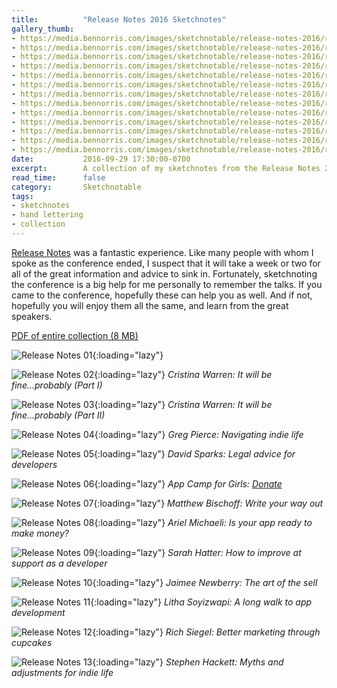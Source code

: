 ```yaml
---
title:          "Release Notes 2016 Sketchnotes"
gallery_thumb: 
- https://media.bennorris.com/images/sketchnotable/release-notes-2016/release-notes-2016-sketchnote-01.jpg
- https://media.bennorris.com/images/sketchnotable/release-notes-2016/release-notes-2016-sketchnote-02.jpg
- https://media.bennorris.com/images/sketchnotable/release-notes-2016/release-notes-2016-sketchnote-03.jpg
- https://media.bennorris.com/images/sketchnotable/release-notes-2016/release-notes-2016-sketchnote-04.jpg
- https://media.bennorris.com/images/sketchnotable/release-notes-2016/release-notes-2016-sketchnote-05.jpg
- https://media.bennorris.com/images/sketchnotable/release-notes-2016/release-notes-2016-sketchnote-06.jpg
- https://media.bennorris.com/images/sketchnotable/release-notes-2016/release-notes-2016-sketchnote-07.jpg
- https://media.bennorris.com/images/sketchnotable/release-notes-2016/release-notes-2016-sketchnote-08.jpg
- https://media.bennorris.com/images/sketchnotable/release-notes-2016/release-notes-2016-sketchnote-09.jpg
- https://media.bennorris.com/images/sketchnotable/release-notes-2016/release-notes-2016-sketchnote-10.jpg
- https://media.bennorris.com/images/sketchnotable/release-notes-2016/release-notes-2016-sketchnote-11.jpg
- https://media.bennorris.com/images/sketchnotable/release-notes-2016/release-notes-2016-sketchnote-12.jpg
- https://media.bennorris.com/images/sketchnotable/release-notes-2016/release-notes-2016-sketchnote-13.jpg
date:           2016-09-29 17:30:00-0700
excerpt:        A collection of my sketchnotes from the Release Notes 2016 conference
read_time:      false
category:       Sketchnotable
tags:
- sketchnotes
- hand lettering
- collection
---
```


[Release Notes](https://releasenotes.tv/conference) was a fantastic experience. Like many people with whom I spoke as the conference ended, I suspect that it will take a week or two for all of the great information and advice to sink in. Fortunately, sketchnoting the conference is a big help for me personally to remember the talks. If you came to the conference, hopefully these can help you as well. And if not, hopefully you will enjoy them all the same, and learn from the great speakers.

[PDF of entire collection (8 MB)](https://media.bennorris.com/images/sketchnotable/release-notes-2016/Release-Notes-2016-Sketchnotes.pdf)

![Release Notes 01](https://media.bennorris.com/images/sketchnotable/release-notes-2016/release-notes-2016-sketchnote-01.jpg){:loading="lazy"}

![Release Notes 02](https://media.bennorris.com/images/sketchnotable/release-notes-2016/release-notes-2016-sketchnote-02.jpg){:loading="lazy"}
_Cristina Warren: It will be fine...probably (Part I)_

![Release Notes 03](https://media.bennorris.com/images/sketchnotable/release-notes-2016/release-notes-2016-sketchnote-03.jpg){:loading="lazy"}
_Cristina Warren: It will be fine...probably (Part II)_

![Release Notes 04](https://media.bennorris.com/images/sketchnotable/release-notes-2016/release-notes-2016-sketchnote-04.jpg){:loading="lazy"}
_Greg Pierce: Navigating indie life_

![Release Notes 05](https://media.bennorris.com/images/sketchnotable/release-notes-2016/release-notes-2016-sketchnote-05.jpg){:loading="lazy"}
_David Sparks: Legal advice for developers_

![Release Notes 06](https://media.bennorris.com/images/sketchnotable/release-notes-2016/release-notes-2016-sketchnote-06.jpg){:loading="lazy"}
_App Camp for Girls: [Donate](https://releasenotes.tv/appcamp4girls)_

![Release Notes 07](https://media.bennorris.com/images/sketchnotable/release-notes-2016/release-notes-2016-sketchnote-07.jpg){:loading="lazy"}
_Matthew Bischoff: Write your way out_

![Release Notes 08](https://media.bennorris.com/images/sketchnotable/release-notes-2016/release-notes-2016-sketchnote-08.jpg){:loading="lazy"}
_Ariel Michaeli: Is your app ready to make money?_

![Release Notes 09](https://media.bennorris.com/images/sketchnotes/release-notes-2016/release-notes-2016-sketchnote-09.jpg){:loading="lazy"}
_Sarah Hatter: How to improve at support as a developer_

![Release Notes 10](https://media.bennorris.com/images/sketchnotable/release-notes-2016/release-notes-2016-sketchnote-10.jpg){:loading="lazy"}
_Jaimee Newberry: The art of the sell_

![Release Notes 11](https://media.bennorris.com/images/sketchnotable/release-notes-2016/release-notes-2016-sketchnote-11.jpg){:loading="lazy"}
_Litha Soyizwapi: A long walk to app development_

![Release Notes 12](https://media.bennorris.com/images/sketchnotable/release-notes-2016/release-notes-2016-sketchnote-12.jpg){:loading="lazy"}
_Rich Siegel: Better marketing through cupcakes_

![Release Notes 13](https://media.bennorris.com/images/sketchnotable/release-notes-2016/release-notes-2016-sketchnote-13.jpg){:loading="lazy"}
_Stephen Hackett: Myths and adjustments for indie life_

